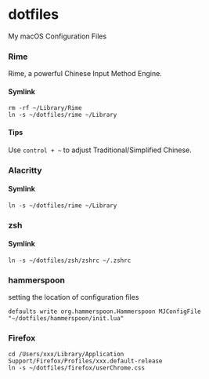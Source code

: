 # dotfiles

My macOS Configuration Files

### Rime

Rime, a powerful Chinese Input Method Engine.

#### Symlink

```
rm -rf ~/Library/Rime
ln -s ~/dotfiles/rime ~/Library
```

#### Tips

Use `control + ~` to adjust Traditional/Simplified Chinese.

### Alacritty

#### Symlink

```
ln -s ~/dotfiles/rime ~/Library
```

### zsh

#### Symlink

```
ln -s ~/dotfiles/zsh/zshrc ~/.zshrc
```

### hammerspoon

setting the location of configuration files

```
defaults write org.hammerspoon.Hammerspoon MJConfigFile "~/dotfiles/hammerspoon/init.lua"
```

### Firefox


```
cd /Users/xxx/Library/Application Support/Firefox/Profiles/xxx.default-release
ln -s ~/dotfiles/firefox/userChrome.css
```
